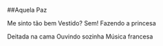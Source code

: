 ##Aquela Paz

Me sinto tão bem
Vestido?
Sem!
Fazendo a princesa

Deitada na cama 
Ouvindo sozinha
Música francesa 
